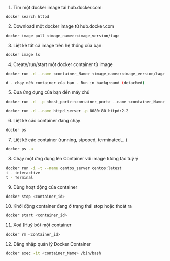 
1. Tìm một docker image tại hub.docker.com
```sh
docker search httpd
```
2. Download một docker image từ hub.docker.com
```sh
docker image pull <image_name>:<image_version/tag>
```

3. Liệt kê tất cả image trên hệ thống của bạn
```sh
docker image ls
```

4. Create/run/start một docker container từ image
```sh
docker run -d --name <container_Name> <image_name>:<image_version/tag>

d - chạy nền container của bạn - Run in background (detached)
```

5. Đưa ứng dụng của bạn đến máy chủ
```sh
docker run -d  -p <host_port>:<container_port> --name <container_Name> <image_name>:<Image_version/tag>

docker run -d --name httpd_server -p 8080:80 httpd:2.2
```

6. Liệt kê các container đang chạy
```sh
docker ps
```

7. Liệt kê các container (running, stpooed, terminated,...)
```sh
docker ps -a
```

8. Chạy một ứng dụng lên Container với image tương tác tuỳ ý

```sh
docker run -i -t --name centos_server centos:latest
i - interactive
t - Terminal
```

9. Dừng hoạt động của container 
```sh
docker stop <container_id>
```

10. Khởi động container đang ở trạng thái stop hoặc thoát ra

```sh
docker start <container_id>
```
11. Xoá (Huỷ bỏ) một container

```sh
docker rm <container_id>
```

12. Đăng nhập quản lý Docker Container
```sh
docker exec -it <container_Name> /bin/bash
```
